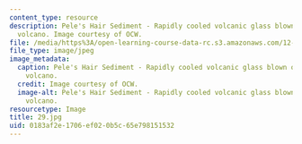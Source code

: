 ```yaml
---
content_type: resource
description: Pele's Hair Sediment - Rapidly cooled volcanic glass blown out of Hawain
  volcano. Image courtesy of OCW.
file: /media/https%3A/open-learning-course-data-rc.s3.amazonaws.com/12-110-sedimentary-geology-fall-2004/0183af2e1706ef020b5c65e798151532_29.jpg
file_type: image/jpeg
image_metadata:
  caption: Pele's Hair Sediment - Rapidly cooled volcanic glass blown out of Hawain
    volcano.
  credit: Image courtesy of OCW.
  image-alt: Pele's Hair Sediment - Rapidly cooled volcanic glass blown out of Hawain
    volcano.
resourcetype: Image
title: 29.jpg
uid: 0183af2e-1706-ef02-0b5c-65e798151532
---
```

